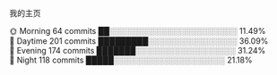 我的主页

<!--START_SECTION:waka-->




🌞 Morning    64 commits     ██░░░░░░░░░░░░░░░░░░░░░░░   11.49%   
🌆 Daytime    201 commits    █████████░░░░░░░░░░░░░░░░   36.09%   
🌃 Evening    174 commits    ███████░░░░░░░░░░░░░░░░░░   31.24%   
🌙 Night      118 commits    █████░░░░░░░░░░░░░░░░░░░░   21.18% 




<!--END_SECTION:waka-->
